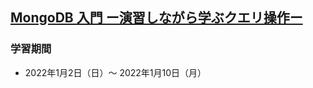 ## [MongoDB 入門 ー演習しながら学ぶクエリ操作ー](https://www.udemy.com/course/introductory-mongodb/)

### 学習期間

- 2022年1月2日（日）〜 2022年1月10日（月）
